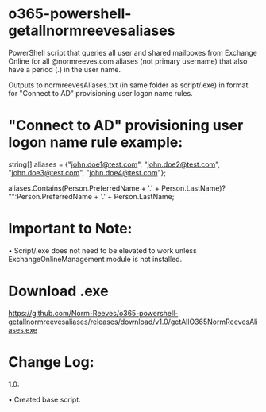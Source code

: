 # o365-powershell-getallnormreevesaliases
PowerShell script that queries all user and shared mailboxes from Exchange Online for all @normreeves.com aliases (not primary username) that also have a period (.) in the user name.

Outputs to normreevesAliases.txt (in same folder as script/.exe) in format for "Connect to AD" provisioning user logon name rules.

"Connect to AD" provisioning user logon name rule example:
=========
string[] aliases = {"john.doe1@test.com", "john.doe2@test.com", "john.doe3@test.com", "john.doe4@test.com"};

aliases.Contains(Person.PreferredName + '.' + Person.LastName)? "":Person.PreferredName + '.' + Person.LastName;

Important to Note:
=========
• Script/.exe does not need to be elevated to work unless ExchangeOnlineManagement module is not installed.

Download .exe
=========
https://github.com/Norm-Reeves/o365-powershell-getallnormreevesaliases/releases/download/v1.0/getAllO365NormReevesAliases.exe

Change Log:
============
1.0:

  • Created base script.

